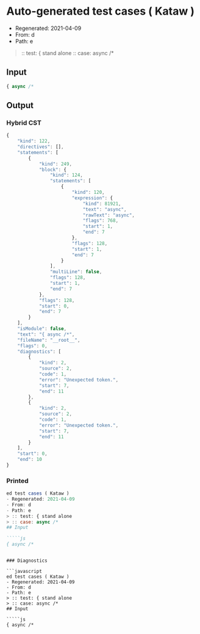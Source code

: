 # Auto-generated test cases ( Kataw )
- Regenerated: 2021-04-09
- From: d
- Path: e
> :: test: { stand alone
> :: case: async /*
## Input

`````js
{ async /*
`````

## Output

### Hybrid CST

```javascript
{
    "kind": 122,
    "directives": [],
    "statements": [
        {
            "kind": 249,
            "block": {
                "kind": 124,
                "statements": [
                    {
                        "kind": 120,
                        "expression": {
                            "kind": 81921,
                            "text": "async",
                            "rawText": "async",
                            "flags": 768,
                            "start": 1,
                            "end": 7
                        },
                        "flags": 128,
                        "start": 1,
                        "end": 7
                    }
                ],
                "multiLine": false,
                "flags": 128,
                "start": 1,
                "end": 7
            },
            "flags": 128,
            "start": 0,
            "end": 7
        }
    ],
    "isModule": false,
    "text": "{ async /*",
    "fileName": "__root__",
    "flags": 0,
    "diagnostics": [
        {
            "kind": 2,
            "source": 2,
            "code": 1,
            "error": "Unexpected token.",
            "start": 7,
            "end": 11
        },
        {
            "kind": 2,
            "source": 2,
            "code": 1,
            "error": "Unexpected token.",
            "start": 7,
            "end": 11
        }
    ],
    "start": 0,
    "end": 10
}
```

### Printed

```javascript
ed test cases ( Kataw )
- Regenerated: 2021-04-09
- From: d
- Path: e
> :: test: { stand alone
> :: case: async /*
## Input

`````js
{ async /*
`````
```

### Diagnostics

```javascript
ed test cases ( Kataw )
- Regenerated: 2021-04-09
- From: d
- Path: e
> :: test: { stand alone
> :: case: async /*
## Input

`````js
{ async /*
`````
```

